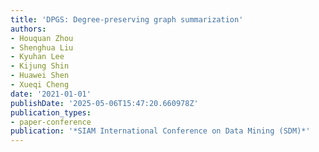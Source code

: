 ```yaml
---
title: 'DPGS: Degree-preserving graph summarization'
authors:
- Houquan Zhou
- Shenghua Liu
- Kyuhan Lee
- Kijung Shin
- Huawei Shen
- Xueqi Cheng
date: '2021-01-01'
publishDate: '2025-05-06T15:47:20.660978Z'
publication_types:
- paper-conference
publication: '*SIAM International Conference on Data Mining (SDM)*'
---
```

